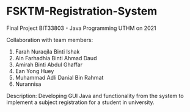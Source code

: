 # FSKTM-Registration-System
Final Project BIT33803 - Java Programming UTHM on 2021

Collaboration with team members:
1. Farah Nuraqila Binti Ishak
2. Ain Farhadhia Binti Ahmad Daud
3. Amirah Binti Abdul Ghaffar
4. Ean Yong Huey
5. Muhammad Adli Danial Bin Rahmat
6. Nurannisa


Description:
Developing GUI Java and functionality from the system to implement a subject registration for a student in university.
